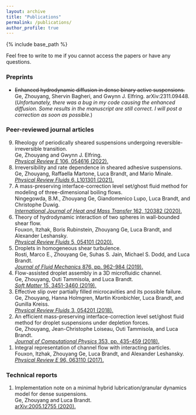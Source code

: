 ```yaml
---
layout: archive
title: "Publications"
permalink: /publications/
author_profile: true
---
```


<!-- {% if site.author.googlescholar %}
  You can also find my articles on <u><a href="{{author.googlescholar}}">my Google Scholar profile</a>.</u>
{% endif %} -->

{% include base_path %}

<!-- {% for post in site.publications reversed %}
  {% include archive-single.html %}
{% endfor %} -->

Feel free to write to me if you cannot access the papers or have any questions.

### Preprints

* ~~Enhanced hydrodynamic diffusion in dense binary active suspensions.~~
Ge, Zhouyang, Shervin Bagheri, and Gwynn J. Elfring. 
arXiv:2311.09448.
(_Unfortunately, there was a bug in my code causing the enhanced diffusion. Some results in the manuscript are still correct. I will post a correction as soon as possible._)

### Peer-reviewed journal articles

<ol reversed>

<li>
Rheology of periodically sheared suspensions undergoing reversible-irreversible transition.<br>
Ge, Zhouyang and Gwynn J. Elfring.<br>
<a href="https://link.aps.org/doi/10.1103/PhysRevE.106.054616"><i>Physical Review E</i> 106, 054616 (2022).</a>
</li>

<li>
Irreversibility and rate dependence in sheared adhesive suspensions.<br>
Ge, Zhouyang, Raffaella Martone, Luca Brandt, and Mario Minale.<br>
<a href="https://journals.aps.org/prfluids/abstract/10.1103/PhysRevFluids.6.L101301"><i>Physical Review Fluids</i> 6, L101301 (2021).</a>
</li>

<li>
A mass-preserving interface-correction level set/ghost fluid method for modeling of three-dimensional boiling flows.<br>
Ningegowda, B.M., Zhouyang Ge, Giandomenico Lupo, Luca Brandt, and Christophe Duwig.<br>
<a href="https://www.sciencedirect.com/science/article/abs/pii/S0017931020333184"><i>International Journal of Heat and Mass Transfer</i> 162, 120382 (2020).</a>
</li>

<li> 
Theory of hydrodynamic interaction of two spheres in wall-bounded shear flow.<br>
Fouxon, Itzhak, Boris Rubinstein, Zhouyang Ge, Luca Brandt, and Alexander Leshansky.<br>
<a href="https://journals.aps.org/prfluids/abstract/10.1103/PhysRevFluids.5.054101"><i>Physical Review Fluids</i> 5, 054101 (2020).</a>
</li>

<li> 
Droplets in homogeneous shear turbulence.<br>
Rosti, Marco E., Zhouyang Ge, Suhas S. Jain, Michael S. Dodd, and Luca Brandt.<br>
<a href="https://doi.org/10.1017/jfm.2019.581"><i>Journal of Fluid Mechanics</i> 876, pp. 962-984 (2019).</a>
</li>

<li> 
Flow-assisted droplet assembly in a 3D microfluidic channel.<br>
Ge, Zhouyang, Outi Tammisola, and Luca Brandt.<br>
<a href="https://doi.org/10.1039/C8SM02479K"><i>Soft Matter</i> 15, 3451-3460 (2019).</a>
</li>

<li> 
Effective slip over partially filled microcavities and its possible failure.<br>
Ge, Zhouyang, Hanna Holmgren, Martin Kronbichler, Luca Brandt, and Gunilla Kreiss.<br>
<a href="https://doi.org/10.1103/PhysRevFluids.3.054201"><i>Physical Review Fluids</i> 3, 054201 (2018).</a>
</li>

<li> 
An efficient mass-preserving interface-correction level set/ghost fluid method for droplet suspensions under depletion forces.<br>
Ge, Zhouyang, Jean-Christophe Loiseau, Outi Tammisola, and Luca Brandt.<br>
<a href="https://doi.org/10.1016/j.jcp.2017.10.046"><i>Journal of Computational Physics</i> 353, pp. 435-459 (2018).</a>
</li>

<li> 
Integral representation of channel flow with interacting particles.<br>
Fouxon, Itzhak, Zhouyang Ge, Luca Brandt, and Alexander Leshansky.<br>
<a href="https://doi.org/10.1103/PhysRevE.96.063110"><i>Physical Review E</i> 96, 063110 (2017).</a>
</li>

</ol>

### Technical reports

<ol reversed>

<li>
Implementation note on a minimal hybrid lubrication/granular dynamics model for dense suspensions.<br>
Ge, Zhouyang and Luca Brandt.<br>
<a href="https://doi.org/10.48550/arXiv.2005.12755">arXiv:2005.12755 (2020).</a>
</li>

</ol>
